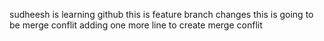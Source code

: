 sudheesh is learning github
this is feature branch changes
this is going to be merge conflit
adding one more line to create merge conflit
